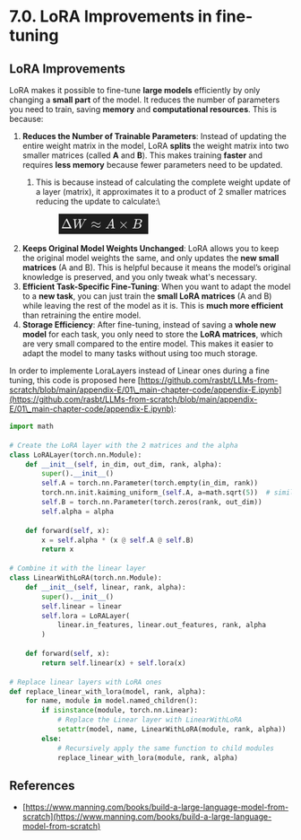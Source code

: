 # 7.0. LoRA Improvements in fine-tuning

## LoRA Improvements


LoRA makes it possible to fine-tune **large models** efficiently by only changing a **small part** of the model. It reduces the number of parameters you need to train, saving **memory** and **computational resources**. This is because:

1. **Reduces the Number of Trainable Parameters**: Instead of updating the entire weight matrix in the model, LoRA **splits** the weight matrix into two smaller matrices (called **A** and **B**). This makes training **faster** and requires **less memory** because fewer parameters need to be updated.
   1.  This is because instead of calculating the complete weight update of a layer (matrix), it approximates it to a product of 2 smaller matrices reducing the update to calculate:\


       <figure><img src="../../.gitbook/assets/image (9).png" alt=""><figcaption></figcaption></figure>
2. **Keeps Original Model Weights Unchanged**: LoRA allows you to keep the original model weights the same, and only updates the **new small matrices** (A and B). This is helpful because it means the model’s original knowledge is preserved, and you only tweak what's necessary.
3. **Efficient Task-Specific Fine-Tuning**: When you want to adapt the model to a **new task**, you can just train the **small LoRA matrices** (A and B) while leaving the rest of the model as it is. This is **much more efficient** than retraining the entire model.
4. **Storage Efficiency**: After fine-tuning, instead of saving a **whole new model** for each task, you only need to store the **LoRA matrices**, which are very small compared to the entire model. This makes it easier to adapt the model to many tasks without using too much storage.

In order to implemente LoraLayers instead of Linear ones during a fine tuning, this code is proposed here [https://github.com/rasbt/LLMs-from-scratch/blob/main/appendix-E/01\_main-chapter-code/appendix-E.ipynb](https://github.com/rasbt/LLMs-from-scratch/blob/main/appendix-E/01\_main-chapter-code/appendix-E.ipynb):

```python
import math

# Create the LoRA layer with the 2 matrices and the alpha
class LoRALayer(torch.nn.Module):
    def __init__(self, in_dim, out_dim, rank, alpha):
        super().__init__()
        self.A = torch.nn.Parameter(torch.empty(in_dim, rank))
        torch.nn.init.kaiming_uniform_(self.A, a=math.sqrt(5))  # similar to standard weight initialization
        self.B = torch.nn.Parameter(torch.zeros(rank, out_dim))
        self.alpha = alpha

    def forward(self, x):
        x = self.alpha * (x @ self.A @ self.B)
        return x

# Combine it with the linear layer
class LinearWithLoRA(torch.nn.Module):
    def __init__(self, linear, rank, alpha):
        super().__init__()
        self.linear = linear
        self.lora = LoRALayer(
            linear.in_features, linear.out_features, rank, alpha
        )

    def forward(self, x):
        return self.linear(x) + self.lora(x)

# Replace linear layers with LoRA ones
def replace_linear_with_lora(model, rank, alpha):
    for name, module in model.named_children():
        if isinstance(module, torch.nn.Linear):
            # Replace the Linear layer with LinearWithLoRA
            setattr(model, name, LinearWithLoRA(module, rank, alpha))
        else:
            # Recursively apply the same function to child modules
            replace_linear_with_lora(module, rank, alpha)
```

## References

* [https://www.manning.com/books/build-a-large-language-model-from-scratch](https://www.manning.com/books/build-a-large-language-model-from-scratch)
